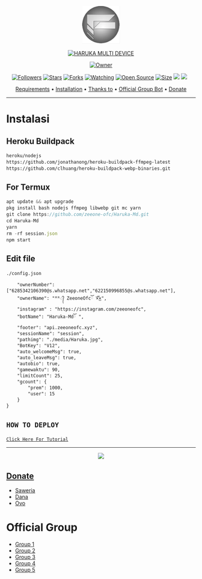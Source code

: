 <p align="center">
<img src="https://github.com/Z4F4R3L/Haruka-Md/blob/v6/media/Z4.png" alt="ALPHA BOT" width="100"/>


</p>
<p align="center">
<a href="#"><img title="HARUKA MULTI DEVICE" src="https://img.shields.io/badge/HARUKA MULTI DEVICE-green?colorA=%23ff0000&colorB=%23017e40&style=for-the-badge"></a>
</p>
<p align="center">
<a href="https://github.com/zeeone-ofc/Haruka-Md"><img title="Owner" src="https://img.shields.io/badge/Recode-ZeeoneOfc-red.svg?style=for-the-badge&logo=github"></a>
</p>
<p align="center">
<a href="https://github.com/Z4F4R3L/followers"><img title="Followers" src="https://img.shields.io/github/followers/Z4F4R3L?color=red&style=flat-square"></a>
<a href="https://github.com/Z4F4R3L/Haruka-Md/stargazers/"><img title="Stars" src="https://img.shields.io/github/stars/Z4F4R3L/Haruka-Md?color=blue&style=flat-square"></a>
<a href="https://github.com/Z4F4R3L/Haruka-Md/network/members"><img title="Forks" src="https://img.shields.io/github/forks/Z4F4R3L/Haruka-Md?color=red&style=flat-square"></a>
<a href="https://github.com/Z4F4R3L/Haruka-Md/watchers"><img title="Watching" src="https://img.shields.io/github/watchers/Z4F4R3L/Haruka-Md?label=Watchers&color=blue&style=flat-square"></a>
<a href="https://github.com/Z4F4R3L/Haruka-Md"><img title="Open Source" src="https://badges.frapsoft.com/os/v2/open-source.svg?v=103"></a>
<a href="https://github.com/Z4F4R3L/Haruka-Md/"><img title="Size" src="https://img.shields.io/github/repo-size/Z4F4R3L/Haruka-Md?style=flat-square&color=green"></a>
<a href="https://hits.seeyoufarm.com"><img src="https://hits.seeyoufarm.com/api/count/incr/badge.svg?url=https%3A%2F%2Fgithub.com%2FZ4F4R3L%2FHaruka-Md&count_bg=%2379C83D&title_bg=%23555555&icon=probot.svg&icon_color=%2300FF6D&title=hits&edge_flat=false"/></a>
<a href="https://github.com/Z4F4R3L/Haruka-Md/graphs/commit-activity"><img height="20" src="https://img.shields.io/badge/Maintained%3F-yes-green.svg"></a>&nbsp;&nbsp;
</p>

<p align="center">
  <a href="https://github.com/Z4F4R3L/Haruka-Md#requirements">Requirements</a> •
  <a href="https://github.com/Z4F4R3L/Haruka-Md#instalasi">Installation</a> •
  <a href="https://github.com/Z4F4R3L/Haruka-Md#thanks-to">Thanks to</a> •
  <a href="https://github.com/Z4F4R3L/Haruka-Md#Official-Group"> Official Group Bot</a> •
  <a href="https://github.com/Z4F4R3L/Haruka-Md#donate">Donate</a>
</p>
</div>


---

# Instalasi
## Heroku Buildpack
```bash
heroku/nodejs
https://github.com/jonathanong/heroku-buildpack-ffmpeg-latest
https://github.com/clhuang/heroku-buildpack-webp-binaries.git
```
## For Termux
```ts
apt update && apt upgrade
pkg install bash nodejs ffmpeg libwebp git mc yarn
git clone https://github.com/zeeone-ofc/Haruka-Md.git
cd Haruka-Md
yarn
rm -rf session.json
npm start
```

## Edit file
`./config.json`
```{
    "ownerNumber": ["6285342106390@s.whatsapp.net","622150996855@s.whatsapp.net"],
    "ownerName": "ᴹᴿ᭄ ZeeoneOfcོ ×፝֟͜×",
    "instagram" : "https://instagram.com/zeeoneofc",
    "botName": "Haruka-Mdོ ",
    "footer": "api.zeeoneofc.xyz",
    "sessionName": "session",
    "pathimg": "./media/Haruka.jpg",
    "BotKey": "V12",
    "auto_welcomeMsg": true,
    "auto_leaveMsg": true,    
    "autobio": true,
    "gamewaktu": 90,
    "limitCount": 25,
    "gcount": {
        "prem": 1000,
        "user": 15
    }
}
```

## ```HOW TO DEPLOY```

[`Click Here For Tutorial`](https://youtu.be/SdKHkld2NcI)<br>

----------

<p align="center">
  <a href="https://youtu.be/SdKHkld2NcI"><img src="https://a.top4top.io/p_2081imvxm1.jpg" />
</p>

## Donate
- [Saweria](https://saweria.co/zeeoneofc)
- [Dana](https://j.top4top.io/p_20532posd1.jpg)
- [Ovo](https://h.top4top.io/p_2053vk0uw1.jpg)

# Official Group
- [Group 1](https://chat.whatsapp.com/EU890BcXjyBDkNaUT5WmYV)
- [Group 2](https://chat.whatsapp.com/E8NExJwIbhBJYzssfqJNsE)
- [Group 3](https://chat.whatsapp.com/KCSqHTky1apG7ApePsfiPy)
- [Group 4](https://chat.whatsapp.com/KwmvHr7VMFj7r5ry9xmMsU)
- [Group 5](https://chat.whatsapp.com/ELa7GhU0sP4EvXcVimQYtz)

